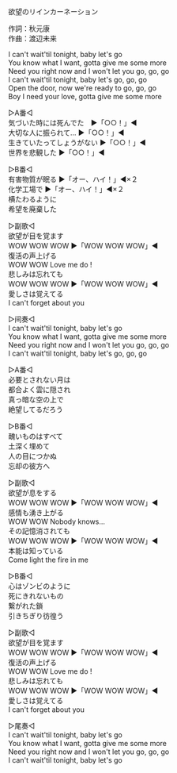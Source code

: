 欲望のリインカーネーション  
  
作詞：秋元康  
作曲：渡辺未来  
  
I can't wait'til tonight, baby let's go  
You know what I want, gotta give me some more  
Need you right now and I won't let you go, go, go  
I can't wait'til tonight, baby let's go, go, go  
Open the door, now we're ready to go, go, go  
Boy I need your love, gotta give me some more  
  
▷A番◁  
気づいた時には死んでた　▶「○○！」◀   
大切な人に振られて… ▶「○○！」◀   
生きていたってしょうがない ▶「○○！」◀   
世界を悲観した ▶「○○！」◀   
  
▷B番◁  
有害物質が眠る ▶「オー、ハイ！」◀×２   
化学工場で ▶「オー、ハイ！」◀×２   
横たわるように  
希望を廃棄した  
  
▷副歌◁  
欲望が目を覚ます  
WOW WOW WOW ▶「WOW WOW WOW」◀  
復活の声上げる  
WOW WOW Love me do !  
悲しみは忘れても  
WOW WOW WOW ▶「WOW WOW WOW」◀  
愛しさは覚えてる  
I can't forget about you  
  
▷间奏◁  
I can't wait'til tonight, baby let's go  
You know what I want, gotta give me some more  
Need you right now and I won't let you go, go, go  
I can't wait'til tonight, baby let's go, go, go  
  
▷A番◁  
必要とされない月は  
都合よく雲に隠され  
真っ暗な空の上で  
絶望してるだろう  
  
▷B番◁  
醜いものはすべて  
土深く埋めて  
人の目につかぬ  
忘却の彼方へ  
  
▷副歌◁  
欲望が息をする  
WOW WOW WOW ▶「WOW WOW WOW」◀  
感情も湧き上がる  
WOW WOW Nobody knows...  
その記憶消されても  
WOW WOW WOW ▶「WOW WOW WOW」◀  
本能は知っている  
Come light the fire in me  
  
▷B番◁  
心はゾンビのように  
死にきれないもの  
繋がれた鎖  
引きちぎり彷徨う  
  
▷副歌◁  
欲望が目を覚ます  
WOW WOW WOW ▶「WOW WOW WOW」◀  
復活の声上げる  
WOW WOW Love me do !  
悲しみは忘れても  
WOW WOW WOW ▶「WOW WOW WOW」◀  
愛しさは覚えてる  
I can't forget about you  
  
▷尾奏◁  
I can't wait'til tonight, baby let's go  
You know what I want, gotta give me some more  
Need you right now and I won't let you go, go, go  
I can't wait'til tonight, baby let's go  
